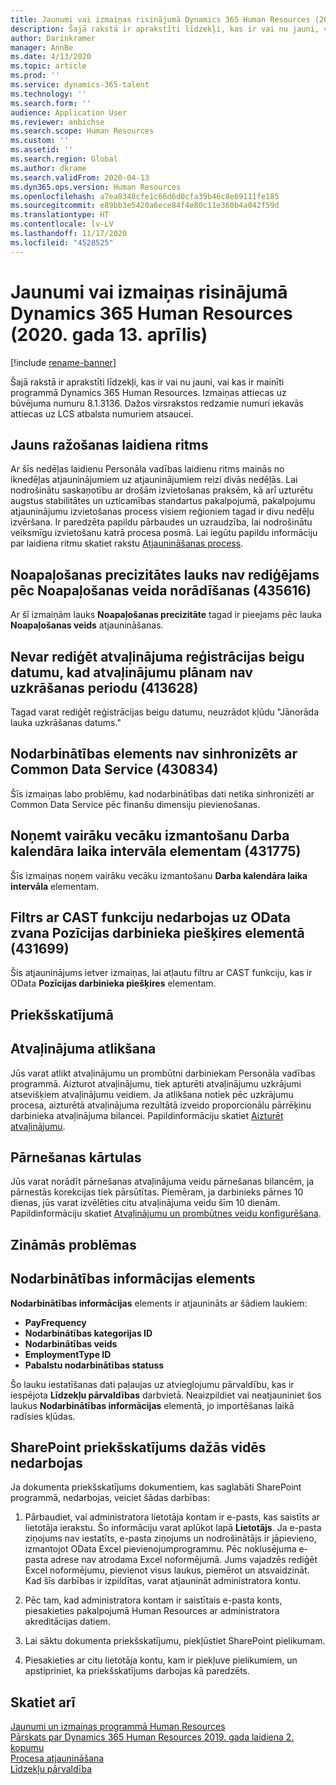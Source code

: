 ```yaml
---
title: Jaunumi vai izmaiņas risinājumā Dynamics 365 Human Resources (2020. gada 13. aprīlis)
description: Šajā rakstā ir aprakstīti līdzekļi, kas ir vai nu jauni, vai kas ir mainīti programmā Microsoft Dynamics 365 Human Resources uz 2020. gada 13. aprīli.
author: Darinkramer
manager: AnnBe
ms.date: 4/13/2020
ms.topic: article
ms.prod: ''
ms.service: dynamics-365-talent
ms.technology: ''
ms.search.form: ''
audience: Application User
ms.reviewer: anbichse
ms.search.scope: Human Resources
ms.custom: ''
ms.assetid: ''
ms.search.region: Global
ms.author: dkrame
ms.search.validFrom: 2020-04-13
ms.dyn365.ops.version: Human Resources
ms.openlocfilehash: a7ea8348cfe1c66d6d0cfa39b46c8e69111fe185
ms.sourcegitcommit: e89bb3e5420a6ece84f4e80c11e360b4a042f59d
ms.translationtype: HT
ms.contentlocale: lv-LV
ms.lasthandoff: 11/17/2020
ms.locfileid: "4528525"
---
```

# <a name="whats-new-or-changed-in-dynamics-365-human-resources-april-13-2020"></a>Jaunumi vai izmaiņas risinājumā Dynamics 365 Human Resources (2020. gada 13. aprīlis)

[!include [rename-banner](~/includes/cc-data-platform-banner.md)]

Šajā rakstā ir aprakstīti līdzekļi, kas ir vai nu jauni, vai kas ir mainīti programmā Dynamics 365 Human Resources. Izmaiņas attiecas uz būvējuma numuru 8.1.3136. Dažos virsrakstos redzamie numuri iekavās attiecas uz LCS atbalsta numuriem atsaucei.

## <a name="new-production-release-cadence"></a>Jauns ražošanas laidiena ritms

Ar šīs nedēļas laidienu Personāla vadības laidienu ritms mainās no iknedēļas atjauninājumiem uz atjauninājumiem reizi divās nedēļās. Lai nodrošinātu saskaņotību ar drošām izvietošanas praksēm, kā arī uzturētu augstus stabilitātes un uzticamības standartus pakalpojumā, pakalpojumu atjauninājumu izvietošanas process visiem reģioniem tagad ir divu nedēļu izvēršana. Ir paredzēta papildu pārbaudes un uzraudzība, lai nodrošinātu veiksmīgu izvietošanu katrā procesa posmā. Lai iegūtu papildu informāciju par laidiena ritmu skatiet rakstu [Atjaunināšanas process](hr-admin-setup-update-process.md).

## <a name="rounding-precision-field-isnt-editable-after-specifying-a-rounding-type-435616"></a>Noapaļošanas precizitātes lauks nav rediģējams pēc Noapaļošanas veida norādīšanas (435616)

Ar šī izmaiņām lauks **Noapaļošanas precizitāte** tagad ir pieejams pēc lauka **Noapaļošanas veids** atjaunināšanas.

## <a name="cant-edit-leave-enrollment-end-date-when-the-leave-plan-doesnt-have-accrual-periods-413628"></a>Nevar rediģēt atvaļinājuma reģistrācijas beigu datumu, kad atvaļinājumu plānam nav uzkrāšanas periodu (413628)

Tagad varat rediģēt reģistrācijas beigu datumu, neuzrādot kļūdu "Jānorāda lauka uzkrāšanas datums."

## <a name="employment-entity-doesnt-sync-to-common-data-service-430834"></a>Nodarbinātības elements nav sinhronizēts ar Common Data Service (430834)

Šīs izmaiņas labo problēmu, kad nodarbinātības dati netika sinhronizēti ar Common Data Service pēc finanšu dimensiju pievienošanas. 

## <a name="remove-multi-parenting-for-work-calendar-time-interval-entity-431775"></a>Noņemt vairāku vecāku izmantošanu Darba kalendāra laika intervāla elementam (431775)

Šīs izmaiņas noņem vairāku vecāku izmantošanu **Darba kalendāra laika intervāla** elementam.

## <a name="filter-with-cast-function-doesnt-work-on-odata-call-position-worker-assignment-entity-431699"></a>Filtrs ar CAST funkciju nedarbojas uz OData zvana Pozīcijas darbinieka piešķires elementā (431699)

Šis atjauninājums ietver izmaiņas, lai atļautu filtru ar CAST funkciju, kas ir OData **Pozīcijas darbinieka piešķires** elementam.

## <a name="in-preview"></a>Priekšskatījumā

## <a name="leave-suspension"></a>Atvaļinājuma atlikšana

Jūs varat atlikt atvaļinājumu un prombūtni darbiniekam Personāla vadības programmā. Aizturot atvaļinājumu, tiek apturēti atvaļinājumu uzkrājumi atsevišķiem atvaļinājumu veidiem. Ja atlikšana notiek pēc uzkrājumu procesa, aizturētā atvaļinājuma rezultātā izveido proporcionālu pārrēķinu darbinieka atvaļinājuma bilancei. Papildinformāciju skatiet [Aizturēt atvaļinājumu](hr-leave-and-absence-suspend-leave.md).

## <a name="carry-forward-rules"></a>Pārnešanas kārtulas

Jūs varat norādīt pārnešanas atvaļinājuma veidu pārnešanas bilancēm, ja pārnestās korekcijas tiek pārsūtītas. Piemēram, ja darbinieks pārnes 10 dienas, jūs varat izvēlēties citu atvaļinājuma veidu šīm 10 dienām. Papildinformāciju skatiet [Atvaļinājumu un prombūtnes veidu konfigurēšana](hr-leave-and-absence-types.md).

## <a name="known-issues"></a>Zināmās problēmas

## <a name="employment-details-entity"></a>Nodarbinātības informācijas elements

**Nodarbinātības informācijas** elements ir atjaunināts ar šādiem laukiem:

- **PayFrequency**
- **Nodarbinātības kategorijas ID**
- **Nodarbinātības veids**
- **EmploymentType ID**
- **Pabalstu nodarbinātības statuss**

Šo lauku iestatīšanas dati paļaujas uz atvieglojumu pārvaldību, kas ir iespējota **Līdzekļu pārvaldības** darbvietā. Neaizpildiet vai neatjauniniet šos laukus **Nodarbinātības informācijas** elementā, jo importēšanas laikā radīsies kļūdas.

## <a name="sharepoint-preview-doesnt-work-in-some-environments"></a>SharePoint priekšskatījums dažās vidēs nedarbojas

Ja dokumenta priekšskatījums dokumentiem, kas saglabāti SharePoint programmā, nedarbojas, veiciet šādas darbības:

1. Pārbaudiet, vai administratora lietotāja kontam ir e-pasts, kas saistīts ar lietotāja ierakstu. Šo informāciju varat aplūkot lapā **Lietotājs**. Ja e-pasta ziņojums nav iestatīts, e-pasta ziņojums un nodrošinātājs ir jāpievieno, izmantojot OData Excel pievienojumprogrammu. Pēc noklusējuma e-pasta adrese nav atrodama Excel noformējumā. Jums vajadzēs rediģēt Excel noformējumu, pievienot visus laukus, piemērot un atsvaidzināt. Kad šīs darbības ir izpildītas, varat atjaunināt administratora kontu.

2. Pēc tam, kad administratora kontam ir saistītais e-pasta konts, piesakieties pakalpojumā Human Resources ar administratora akreditācijas datiem.

3. Lai sāktu dokumenta priekšskatījumu, piekļūstiet SharePoint pielikumam.

4. Piesakieties ar citu lietotāja kontu, kam ir piekļuve pielikumiem, un apstipriniet, ka priekšskatījums darbojas kā paredzēts.

## <a name="see-also"></a>Skatiet arī

[Jaunumi un izmaiņas programmā Human Resources](hr-admin-whats-new.md)</br>
[Pārskats par Dynamics 365 Human Resources 2019. gada laidiena 2. kopumu](https://docs.microsoft.com/dynamics365-release-plan/2019wave2/dynamics365-human-resources/)</br>
[Procesa atjaunināšana](hr-admin-setup-update-process.md)</br>
[Līdzekļu pārvaldība](hr-admin-manage-features.md)